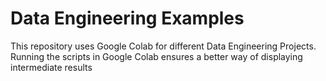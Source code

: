 # Data Engineering Examples
This repository uses Google Colab for different Data Engineering Projects. Running the scripts in Google Colab ensures a better way of displaying intermediate results
